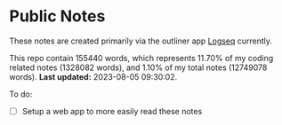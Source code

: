 # Public Notes

These notes are created primarily via the outliner app [Logseq](https://github.com/logseq/logseq) currently.

This repo contain 155440 words, which represents 11.70% of my coding related notes (1328082 words), and 1.10% of my total notes (12749078 words). **Last updated:** 2023-08-05 09:30:02. 

To do:

- [ ] Setup a web app to more easily read these notes
